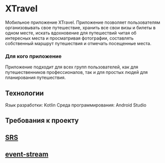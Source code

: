 # XTravel

Мобильное приложение XTravel. Приложение позволяет пользователям организовывать свое путешествие, хранить все свои визы и билеты в одном месте, искать вдохновение для путешествий читая об интересных места и просматривая фотографии, составлять собственный маршрут путешествия и отмечать посещенные места.
   
### Для кого приложение
Приложение подходит для всех групп пользователей, как для путешественников профессионалов, так и для простых людей для планирования путешествия.

## Технологии
   Язык разработки: Kotlin
   Среда программирования: Android Studio

## Требования к проекту
## [SRS](docks/SRS.md)
## [event-stream](docks/event-stream.md)
